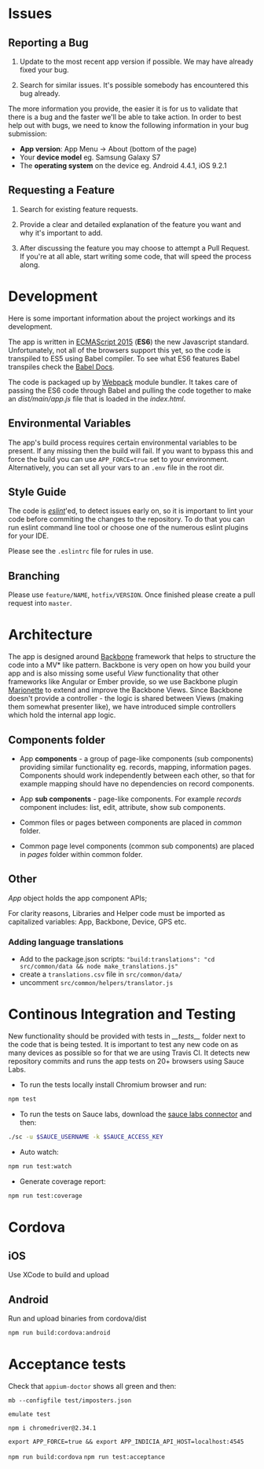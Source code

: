 # Issues


## Reporting a Bug
1. Update to the most recent app version if possible. We may have already
fixed your bug.

2. Search for similar issues. It's possible somebody has encountered
this bug already.

The more information you provide, the easier it is for us to validate that
there is a bug and the faster we'll be able to take action. In order to best help out with bugs, we need to know the following information in your bug submission:

* **App version**: App Menu -> About (bottom of the page)
* Your **device model** eg. Samsung Galaxy S7 
* The **operating system** on the device eg. Android 4.4.1, iOS 9.2.1


## Requesting a Feature

1. Search for existing feature requests.

2. Provide a clear and detailed explanation of the feature you want and why
it's important to add.

3. After discussing the feature you may choose to attempt a Pull Request. If
you're at all able, start writing some code, that will speed the process
along.


# Development

Here is some important information about the project workings and its development.

The app is written in [ECMAScript 2015](http://es6-features.org) (**ES6**) the 
new Javascript standard. Unfortunately, not all of the browsers support this yet,
so the code is transpiled to ES5 using Babel compiler. To see what ES6 features Babel
transpiles check the [Babel Docs](https://babeljs.io/docs/learn-es2015).

The code is packaged up by [Webpack](https://webpack.github.io) module bundler. It
takes care of passing the ES6 code through Babel and pulling the code together
to make an *dist/main/app.js* file that is loaded in the *index.html*.


## Environmental Variables

The app's build process requires certain environmental variables to be present. 
If any missing then the build will fail. If you want to bypass this and force the build you
can use `APP_FORCE=true` set to your environment. Alternatively, you can
set all your vars to an `.env` file in the root dir.

## Style Guide

The code is *[eslint](http://eslint.org)*'ed, to detect issues early on, so it is 
important to lint your code before commiting the changes to the repository.
To do that you can run eslint command line tool or choose one of the numerous 
eslint plugins for your IDE.

Please see the `.eslintrc` file for rules in use.

## Branching

Please use `feature/NAME`, `hotfix/VERSION`. 
Once finished please create a pull request into `master`.

# Architecture

The app is designed around [Backbone](backbone.org) framework that helps to 
structure the code
into a MV* like pattern. Backbone is very open on how you build your app and is also
missing some useful *View* functionality that other frameworks like Angular or Ember
provide, so we use Backbone plugin [Marionette](marionettejs.org) to extend and 
improve the Backbone Views. Since Backbone doesn't provide a controller - 
the logic is shared between Views (making them somewhat presenter like), 
we have introduced simple controllers which hold the internal app logic. 

## Components folder

* App **components** - a group of page-like components (sub components) providing similar
 functionality eg. records, mapping, information pages. 
 Components should work independently between each other, so that for example mapping should
 have no dependencies on record components.

* App **sub components** - page-like components. For example *records* component 
includes: list, edit, attribute, show sub components.  

* Common files or pages between components are placed in *common* folder.

* Common page level components (common sub components) are placed in *pages* 
folder within common folder.

## Other

*App* object holds the app component APIs;

For clarity reasons, Libraries and Helper code must be imported as capitalized 
variables: App, Backbone, Device, GPS etc.

### Adding language translations
* Add to the package.json scripts:  `"build:translations": "cd src/common/data && node make_translations.js"`
* create a `translations.csv` file in `src/common/data/`
* uncomment `src/common/helpers/translator.js`

# Continous Integration and Testing

New functionality should be provided with tests in *\_\_tests\_\_* folder next to the 
code that is being tested. It is important to test any new code on as many devices
as possible so for that we are using Travis CI. It detects new repository 
commits and runs the app tests on 20+ browsers using Sauce Labs. 

- To run the tests locally install Chromium browser and run:

```bash
npm test
```

- To run the tests on Sauce labs, download the [sauce labs connector](https://saucelabs.com/docs/connect) and then:
```bash
./sc -u $SAUCE_USERNAME -k $SAUCE_ACCESS_KEY

```

- Auto watch:

```bash
npm run test:watch
```

- Generate coverage report:

```bash
npm run test:coverage
```

# Cordova

## iOS 

Use XCode to build and upload

## Android

Run and upload binaries from cordova/dist
```bash
npm run build:cordova:android
```

# Acceptance tests
 Check that `appium-doctor` shows all green and then:
 
`mb --configfile test/imposters.json`

`emulate test`

`npm i chromedriver@2.34.1`

`export APP_FORCE=true && export APP_INDICIA_API_HOST=localhost:4545`

`npm run build:cordova`
`npm run test:acceptance`
